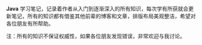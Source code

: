 **Java** 学习笔记，记录着作者从入门到逐渐深入的所有知识，每次学有所获就会更新笔记，所有的知识都有借鉴其他前辈的博客和文章，排版布局美观整洁，希望对各位朋友有所帮助。

注：所有的知识不保证权威性，如果各位朋友发现错误，非常欢迎与我讨论。

